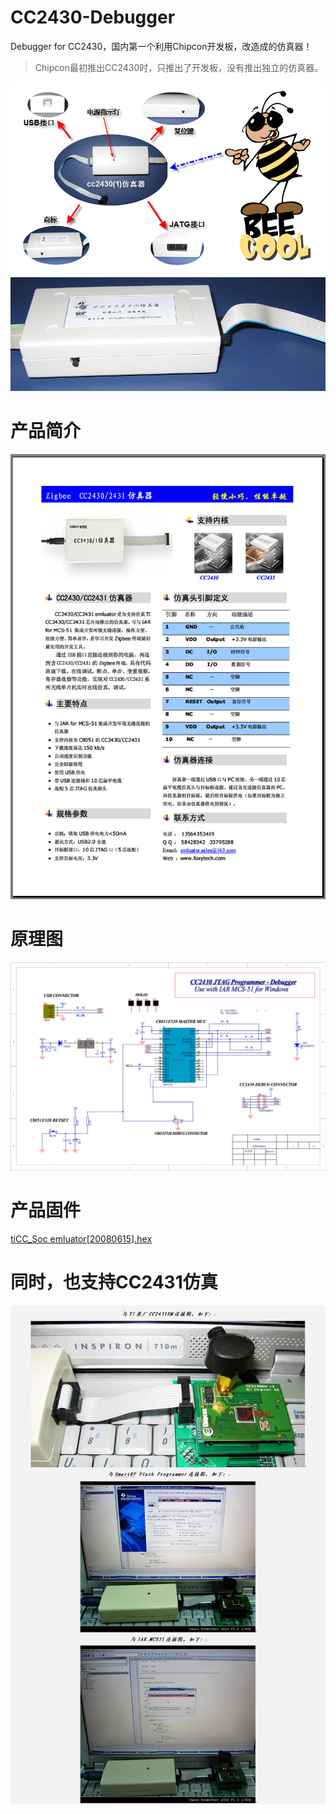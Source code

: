 # CC2430-Debugger
Debugger for CC2430，国内第一个利用Chipcon开发板，改造成的仿真器！
> Chipcon最初推出CC2430时，只推出了开发板，没有推出独立的仿真器。

![](https://github.com/cuiqingwei/CC2430-Debugger/blob/master/photos/emluator.png)

# 产品简介

![](https://github.com/cuiqingwei/CC2430-Debugger/blob/master/photos/%E4%BA%A7%E5%93%81%E7%AE%80%E4%BB%8B.1.jpg)

# 原理图

![](https://github.com/cuiqingwei/CC2430-Debugger/blob/master/hardware/Documents/cc2430%261emluator.2.png)

# 产品固件

[tiCC_Soc emluator[20080615].hex](https://github.com/cuiqingwei/CC2430-Debugger/blob/master/firmware/tiCC_Soc%20emluator%5B20080615%5D.hex)

# 同时，也支持CC2431仿真

![](https://github.com/cuiqingwei/CC2430-Debugger/blob/master/photos/cc2431/cc2431.png)
